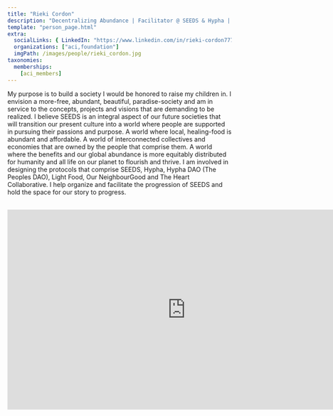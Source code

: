 ```yaml
---
title: "Rieki Cordon"
description: "Decentralizing Abundance | Facilitator @ SEEDS & Hypha | Word-Smithing a More Beautiful & Regenerative Civilization."
template: "person_page.html"
extra:
  socialLinks: { LinkedIn: "https://www.linkedin.com/in/rieki-cordon777/"}
  organizations: ["aci,foundation"]
  imgPath: /images/people/rieki_cordon.jpg
taxonomies:
  memberships:
    [aci_members]
---
```


My purpose is to build a society I would be honored to raise my children in. I envision a more-free, abundant, beautiful, paradise-society and am in service to the concepts, projects and visions that are demanding to be realized. I believe SEEDS is an integral aspect of our future societies that will transition our present culture into a world where people are supported in pursuing their passions and purpose. A world where local, healing-food is abundant and affordable. A world of interconnected collectives and economies that are owned by the people that comprise them. A world where the benefits and our global abundance is more equitably distributed for humanity and all life on our planet to flourish and thrive. I am involved in designing the protocols that comprise SEEDS, Hypha, Hypha DAO (The Peoples DAO), Light Food, Our NeighbourGood and The Heart Collaborative. I help organize and facilitate the progression of SEEDS and hold the space for our story to progress.



<BR>
<div class="aspect-w-16 aspect-h-9">
<iframe src="https://player.vimeo.com/video/412276999" width="800" height="450" frameborder="0" allow="autoplay; fullscreen" allowfullscreen></iframe>
</div>
<BR>